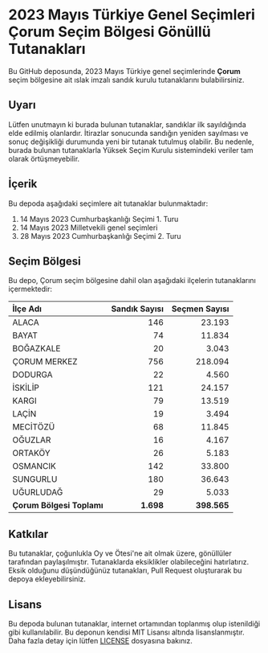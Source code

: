 # 2023 Mayıs Türkiye Genel Seçimleri Çorum Seçim Bölgesi Gönüllü Tutanakları

Bu GitHub deposunda, 2023 Mayıs Türkiye genel seçimlerinde **Çorum** seçim bölgesine ait ıslak imzalı sandık kurulu tutanaklarını bulabilirsiniz.

## Uyarı

Lütfen unutmayın ki burada bulunan tutanaklar, sandıklar ilk sayıldığında elde edilmiş olanlardır. İtirazlar sonucunda sandığın yeniden sayılması ve sonuç değişikliği durumunda yeni bir tutanak tutulmuş olabilir. Bu nedenle, burada bulunan tutanaklarla Yüksek Seçim Kurulu sistemindeki veriler tam olarak örtüşmeyebilir.

## İçerik

Bu depoda aşağıdaki seçimlere ait tutanaklar bulunmaktadır:

1. 14 Mayıs 2023 Cumhurbaşkanlığı Seçimi 1. Turu
2. 14 Mayıs 2023 Milletvekili genel seçimleri
3. 28 Mayıs 2023 Cumhurbaşkanlığı Seçimi 2. Turu

## Seçim Bölgesi

Bu depo, Çorum seçim bölgesine dahil olan aşağıdaki ilçelerin tutanaklarını içermektedir:

| İlçe Adı | Sandık Sayısı | Seçmen Sayısı |
| :------- | ------------: | ------------: |
 | ALACA  |          146  |       23.193  | 
 | BAYAT  |           74  |       11.834  | 
 | BOĞAZKALE  |           20  |        3.043  | 
 | ÇORUM MERKEZ  |          756  |      218.094  | 
 | DODURGA  |           22  |        4.560  | 
 | İSKİLİP  |          121  |       24.157  | 
 | KARGI  |           79  |       13.519  | 
 | LAÇİN  |           19  |        3.494  | 
 | MECİTÖZÜ  |           68  |       11.845  | 
 | OĞUZLAR  |           16  |        4.167  | 
 | ORTAKÖY  |           26  |        5.183  | 
 | OSMANCIK  |          142  |       33.800  | 
 | SUNGURLU  |          180  |       36.643  | 
 | UĞURLUDAĞ  |           29  |        5.033  |
| **Çorum Bölgesi Toplamı**  |  **1.698**  |  **398.565**  |

## Katkılar

Bu tutanaklar, çoğunlukla Oy ve Ötesi'ne ait olmak üzere, gönüllüler tarafından paylaşılmıştır. Tutanaklarda eksiklikler olabileceğini hatırlatırız. Eksik olduğunu düşündüğünüz tutanakları, Pull Request oluşturarak bu depoya ekleyebilirsiniz.

## Lisans

Bu depoda bulunan tutanaklar, internet ortamından toplanmış olup istenildiği gibi kullanılabilir.
Bu deponun kendisi MIT Lisansı altında lisanslanmıştır. Daha fazla detay için lütfen [LICENSE](LICENSE) dosyasına bakınız.
